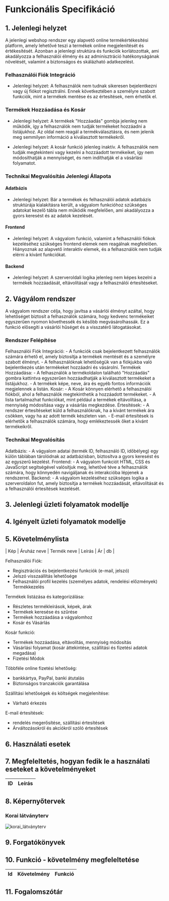 # Funkcionális Specifikáció

## 1. Jelenlegi helyzet

A jelenlegi webshop rendszer egy alapvető online termékértékesítési platform, amely lehetővé teszi a termékek online megjelenítését és értékesítését. Azonban a jelenlegi struktúra és funkciók korlátozottak, ami akadályozza a felhasználói élmény és az adminisztráció hatékonyságának növelését, valamint a biztonságos és skálázható adatkezelést.

### Felhasználói Fiók Integráció

- Jelenlegi helyzet: A felhasználók nem tudnak sikeresen bejelentkezni vagy új fiókot regisztrálni. Ennek következtében a személyre szabott funkciók, mint a termékek mentése és az értesítések, nem érhetők el.

### Termékek Hozzáadása és Kosár

- Jelenlegi helyzet: A termékek "Hozzáadás" gombja jelenleg nem működik, így a felhasználók nem tudják termékeket hozzáadni a listájukhoz. Az oldal nem reagál a termékválasztásra, és nem jelenik meg semmilyen információ a kiválasztott termékekről.

- Jelenlegi helyzet: A kosár funkció jelenleg inaktív. A felhasználók nem tudják megtekinteni vagy kezelni a hozzáadott termékeiket, így nem módosíthatják a mennyiséget, és nem indíthatják el a vásárlási folyamatot.

### Technikai Megvalósítás Jelenlegi Állapota

#### Adatbázis

- Jelenlegi helyzet: Bár a termékek és felhasználói adatok adatbázis struktúrája kialakításra került, a vágyalom funkcióhoz szükséges adatokat kezelő tábla nem működik megfelelően, ami akadályozza a gyors keresést és az adatok kezelését.

#### Frontend

- Jelenlegi helyzet: A vágyalom funkció, valamint a felhasználói fiókok kezeléséhez szükséges frontend elemek nem reagálnak megfelelően. Hiányoznak az alapvető interaktív elemek, és a felhasználók nem tudják elérni a kívánt funkciókat.

#### Backend

- Jelenlegi helyzet: A szerveroldali logika jelenleg nem képes kezelni a termékek hozzáadását, eltávolítását vagy a felhasználói értesítéseket.

## 2. Vágyálom rendszer

A vágyalom rendszer célja, hogy javítsa a vásárlói élményt azáltal, hogy lehetőséget biztosít a felhasználók számára, hogy kedvenc termékeiket egyszerűen nyomon követhessék és később megvásárolhassák. Ez a funkció elősegíti a vásárlói hűséget és a visszatérő látogatásokat.

### Rendszer Felépítése

Felhasználói Fiók Integráció: - A funkciók csak bejelentkezett felhasználók számára érhető el, amely biztosítja a termékek mentését és a személyre szabott élményt. - A felhasználóknak lehetőségük van a fiókjukba való bejelentkezés után termékeket hozzáadni és vásárolni.
Termékek Hozzáadása: - A felhasználók a termékoldalon található "Hozzáadás" gombra kattintva egyszerűen hozzáadhatják a kiválasztott termékeket a listájukhoz. - A termékek képe, neve, ára és egyéb fontos információk megjelennek a listán.
Kosár: - A Kosár könnyen elérhető a felhasználói fiókból, ahol a felhasználók megtekinthetik a hozzáadott termékeket. - A lista tartalmazhat funkciókat, mint például a termékek eltávolítása, a mennyiség módosítása vagy a vásárlás megkezdése.
Értesítések: - A rendszer értesítéseket küld a felhasználóknak, ha a kívánt termékek ára csökken, vagy ha az adott termék készleten van. - E-mail értesítések is elérhetők a felhasználók számára, hogy emlékeztessék őket a kívánt termékeikről.

### Technikai Megvalósítás

Adatbázis: - A vágyalom adatai (termék ID, felhasználó ID, időbélyeg) egy külön táblában tárolódnak az adatbázisban, biztosítva a gyors keresést és az egyszerű kezelést.
Frontend: - A vágyalom funkciót HTML, CSS és JavaScript segítségével valósítjuk meg, lehetővé téve a felhasználók számára, hogy könnyedén navigáljanak és interakcióba lépjenek a rendszerrel.
Backend: - A vágyalom kezeléséhez szükséges logika a szerveroldalon fut, amely biztosítja a termékek hozzáadását, eltávolítását és a felhasználói értesítések kezelését.

## 3. Jelenlegi üzleti folyamatok modellje

## 4. Igényelt üzleti folyamatok modellje

## 5. Követelménylista

| Kép | Áruház neve | Termék neve | Leírás | Ár | db |

Felhasználói Fiók:

- Regisztrációs és bejelentkezési funkciók (e-mail, jelszó)
- Jelszó visszaállítás lehetősége
- Felhasználói profil kezelés (személyes adatok, rendelési előzmények)
  Termékkezelés

Termékek listázása és kategorizálása:

- Részletes termékleírások, képek, árak
- Termékek keresése és szűrése
- Termékek hozzáadása a vágyalomhoz
- Kosár és Vásárlás

Kosár funkció:

- Termékek hozzáadása, eltávolítás, mennyiség módosítás
- Vásárlási folyamat (kosár áttekintése, szállítási és fizetési adatok megadása)
- Fizetési Módok

Többféle online fizetési lehetőség:

- bankkártya, PayPal, banki átutalás
- Biztonságos tranzakciók garantálása

Szállítási lehetőségek és költségek megjelenítése:

- Várható érkezés

E-mail értesítések:

- rendelés megerősítése, szállítási értesítések
- Árváltozásokról és akciókról szóló értesítések

## 6. Használati esetek

## 7. Megfeleltetés, hogyan fedik le a használati eseteket a követelményeket

| ID  | Leírás |
| --- | ------ |

## 8. Képernyőtervek

### Korai látványterv

![korai_látványterv](../Img/memulatoralphfa.jpg)

## 9. Forgatókönyvek

## 10. Funkció - követelmény megfeleltetése

| Id  | Követelmény | Funkció |
| :-: | ----------- | ------- |

## 11. Fogalomszótár
